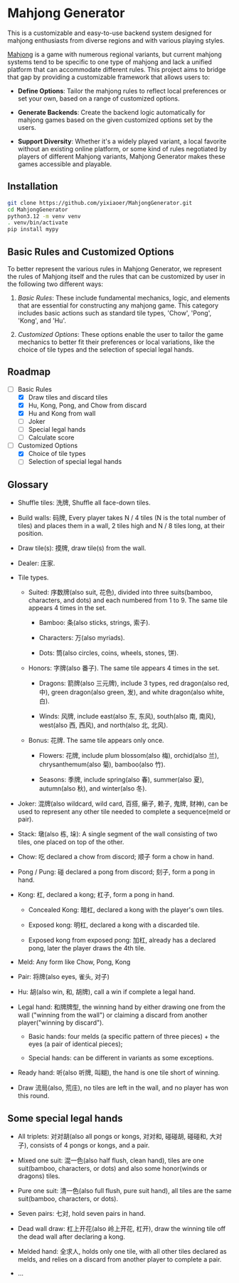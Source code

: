 # Mahjong Generator

This is a customizable and easy-to-use backend system designed for mahjong enthusiasts from diverse regions and with various playing styles.

[Mahjong](https://en.wikipedia.org/wiki/Mahjong) is a game with numerous regional variants, but current mahjong systems tend to be specific to one type of mahjong and lack a unified platform that can accommodate different rules. This project aims to bridge that gap by providing a customizable framework that allows users to:

* **Define Options**: Tailor the mahjong rules to reflect local preferences or set your own, based on a range of customized options.

* **Generate Backends**: Create the backend logic automatically for mahjong games based on the given customized options set by the users.

* **Support Diversity**: Whether it's a widely played variant, a local favorite without an existing online platform, or some kind of rules negotiated by players of different Mahjong variants, Mahjong Generator makes these games accessible and playable.

## Installation

```sh
git clone https://github.com/yixiaoer/MahjongGenerator.git
cd MahjongGenerator
python3.12 -m venv venv
. venv/bin/activate
pip install mypy
```

## Basic Rules and Customized Options

To better represent the various rules in Mahjong Generator, we represent the rules of Mahjong itself and the rules that can be customized by user in the following two different ways:

1. *Basic Rules*: These include fundamental mechanics, logic, and elements that are essential for constructing any mahjong game. This category includes basic actions such as standard tile types, 'Chow', 'Pong', 'Kong', and 'Hu'.

2. *Customized Options*: These options enable the user to tailor the game mechanics to better fit their preferences or local variations, like the choice of tile types and the selection of special legal hands.

## Roadmap

- [ ] Basic Rules
    - [x] Draw tiles and discard tiles
    - [x] Hu, Kong, Pong, and Chow from discard
    - [x] Hu and Kong from wall
    - [ ] Joker
    - [ ] Special legal hands
    - [ ] Calculate score

- [ ] Customized Options
    - [x] Choice of tile types
    - [ ] Selection of special legal hands

## Glossary

* Shuffle tiles: 洗牌, Shuffle all face-down tiles.

* Build walls: 码牌, Every player takes N / 4 tiles (N is the total number of tiles)  and places them in a wall, 2 tiles high and N / 8 tiles long, at their position.

* Draw tile(s): 摸牌, draw tile(s) from the wall.

* Dealer: 庄家.

* Tile types.

    * Suited: 序数牌(also suit, 花色), divided into three suits(bamboo, characters, and dots) and each numbered from 1 to 9. The same tile appears 4 times in the set.

        - Bamboo: 条(also sticks, strings, 索子).

        - Characters: 万(also myriads).

        - Dots: 筒(also circles, coins, wheels, stones, 饼).

    * Honors: 字牌(also 番子). The same tile appears 4 times in the set.

        - Dragons: 箭牌(also 三元牌), include 3 types, red dragon(also red, 中), green dragon(also green, 发), and white dragon(also white, 白).

        - Winds: 风牌, include east(also 东, 东风), south(also 南, 南风), west(also 西, 西风), and north(also 北, 北风).

    * Bonus: 花牌. The same tile appears only once.

        - Flowers: 花牌, include plum blossom(also 梅), orchid(also 兰), chrysanthemum(also 菊), bamboo(also 竹).

        - Seasons: 季牌, include spring(also 春), summer(also 夏), autumn(also 秋), and winter(also 冬).

* Joker: 混牌(also wildcard, wild card, 百搭, 癞子, 赖子, 鬼牌, 财神), can be used to represent any other tile needed to complete a sequence(meld or pair).

* Stack: 墩(also 栋, 垛): A single segment of the wall consisting of two tiles, one placed on top of the other.

* Chow: 吃 declared a chow from discord; 顺子 form a chow in hand.

* Pong / Pung: 碰 declared a pong from discord; 刻子, form a pong in hand.

* Kong: 杠, declared a kong; 杠子, form a pong in hand.

    * Concealed Kong: 暗杠, declared a kong with the player's own tiles.

    * Exposed kong: 明杠, declared a kong with a discarded tile.

    * Exposed kong from exposed pong: 加杠, already has a declared pong, later the player draws the 4th tile.

* Meld: Any form like Chow, Pong, Kong

* Pair: 将牌(also eyes, 雀头, 对子)

* Hu: 胡(also win, 和, 胡牌), call a win if complete a legal hand.

* Legal hand: 和牌牌型, the winning hand by either drawing one from the wall ("winning from the wall") or claiming a discard from another player("winning by discard").

    * Basic hands: four melds (a specific pattern of three pieces) + the eyes (a pair of identical pieces);

    * Special hands: can be different in variants as some exceptions.

* Ready hand: 听(also 听牌, 叫糊), the hand is one tile short of winning.

* Draw 流局(also, 荒庄), no tiles are left in the wall, and no player has won this round.

## Some special legal hands

* All triplets: 对对胡(also all pongs or kongs, 对对和, 碰碰胡, 碰碰和, 大对子), consists of 4 pongs or kongs, and a pair.

* Mixed one suit: 混一色(also half flush, clean hand), tiles are one suit(bamboo, characters, or dots) and also some honor(winds or dragons) tiles.

* Pure one suit: 清一色(also full flush, pure suit hand), all tiles are the same suit(bamboo, characters, or dots).

* Seven pairs: 七对, hold seven pairs in hand.

* Dead wall draw: 杠上开花(also 岭上开花, 杠开), draw the winning tile off the dead wall after declaring a kong.

* Melded hand: 全求人, holds only one tile, with all other tiles declared as melds, and relies on a discard from another player to complete a pair.

* ...
